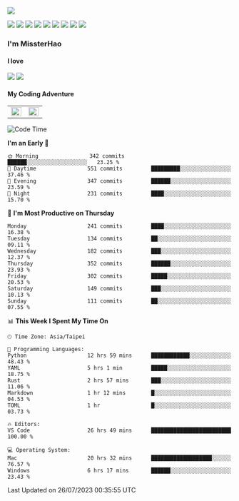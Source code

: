 ![](https://komarev.com/ghpvc/?username=MissterHao&color=ff69b4)

[![](https://img.shields.io/badge/Amazon%20AWS-%23232F3E?logo=amazon-aws&logoColor=white&style=for-the-badge)](https://aws.amazon.com/)
[![](https://img.shields.io/badge/Python-3776AB?style=for-the-badge&logo=python&logoColor=white)](https://www.djangoproject.com/)
[![](https://img.shields.io/badge/Django-092E20?style=for-the-badge&logo=django&logoColor=white)](https://www.python.org/)
[![](https://img.shields.io/badge/Rust-%23EB6400?style=for-the-badge&logo=rust&logoColor=white)](https://www.python.org/)
[![](https://img.shields.io/badge/Flask-23232F3E?style=for-the-badge&logo=flask&logoColor=white)](https://flask.palletsprojects.com/en/2.1.x/)
[![](https://img.shields.io/badge/go-%2300ADD8.svg?&style=for-the-badge&logo=go&logoColor=white)](https://golang.org/)
[![](https://img.shields.io/badge/javascript-%23F7DF1E.svg?&style=for-the-badge&logo=javascript&logoColor=black)](https://www.javascript.com/)
[![](https://img.shields.io/badge/mysql-%234479A1.svg?&style=for-the-badge&logo=mysql&logoColor=white)](https://www.mysql.com/)
[![](https://img.shields.io/badge/docker-%232496ED.svg?&style=for-the-badge&logo=docker&logoColor=white)](https://www.docker.com/)

### I'm MissterHao

#### I love  
![](https://img.shields.io/badge/Netflix-E50914?style=for-the-badge&logo=netflix&logoColor=white)
![](https://img.shields.io/badge/YouTube-FF0000?style=for-the-badge&logo=youtube&logoColor=white)

#### My Coding Adventure
<!-- Readme stats -->
<!-- https://github.com/anuraghazra/github-readme-stats -->
<table>
<tr>
    <td valign="top" width="50%">
    <img src="https://github-readme-stats.vercel.app/api?username=MissterHao&hide_border=true&show_icons=true&locale=en" align="left" style="width: 100%" />
    </td>
    <td valign="top" width="50%">
    <img src="https://github-readme-stats.vercel.app/api/top-langs?username=MissterHao&hide_border=true&show_icons=true&locale=en&layout=compact" align="left" style="width: 100%" />
    </td>
</tr>
</table>  


<!--START_SECTION:waka-->
![Code Time](http://img.shields.io/badge/Code%20Time-828%20hrs%206%20mins-blue)

**I'm an Early 🐤** 

```text
🌞 Morning                342 commits         ██████░░░░░░░░░░░░░░░░░░░   23.25 % 
🌆 Daytime                551 commits         █████████░░░░░░░░░░░░░░░░   37.46 % 
🌃 Evening                347 commits         ██████░░░░░░░░░░░░░░░░░░░   23.59 % 
🌙 Night                  231 commits         ████░░░░░░░░░░░░░░░░░░░░░   15.70 % 
```
📅 **I'm Most Productive on Thursday** 

```text
Monday                   241 commits         ████░░░░░░░░░░░░░░░░░░░░░   16.38 % 
Tuesday                  134 commits         ██░░░░░░░░░░░░░░░░░░░░░░░   09.11 % 
Wednesday                182 commits         ███░░░░░░░░░░░░░░░░░░░░░░   12.37 % 
Thursday                 352 commits         ██████░░░░░░░░░░░░░░░░░░░   23.93 % 
Friday                   302 commits         █████░░░░░░░░░░░░░░░░░░░░   20.53 % 
Saturday                 149 commits         ███░░░░░░░░░░░░░░░░░░░░░░   10.13 % 
Sunday                   111 commits         ██░░░░░░░░░░░░░░░░░░░░░░░   07.55 % 
```


📊 **This Week I Spent My Time On** 

```text
🕑︎ Time Zone: Asia/Taipei

💬 Programming Languages: 
Python                   12 hrs 59 mins      ████████████░░░░░░░░░░░░░   48.43 % 
YAML                     5 hrs 1 min         █████░░░░░░░░░░░░░░░░░░░░   18.75 % 
Rust                     2 hrs 57 mins       ███░░░░░░░░░░░░░░░░░░░░░░   11.06 % 
Markdown                 1 hr 12 mins        █░░░░░░░░░░░░░░░░░░░░░░░░   04.53 % 
TOML                     1 hr                █░░░░░░░░░░░░░░░░░░░░░░░░   03.73 % 

🔥 Editors: 
VS Code                  26 hrs 49 mins      █████████████████████████   100.00 % 

💻 Operating System: 
Mac                      20 hrs 32 mins      ███████████████████░░░░░░   76.57 % 
Windows                  6 hrs 17 mins       ██████░░░░░░░░░░░░░░░░░░░   23.43 % 
```


 Last Updated on 26/07/2023 00:35:55 UTC
<!--END_SECTION:waka-->

<!--
**MissterHao/MissterHao** is a ✨ _special_ ✨ repository because its `README.md` (this file) appears on your GitHub profile.

Here are some ideas to get you started:

- 🔭 I’m currently working on ...
- 🌱 I’m currently learning ...
- 👯 I’m looking to collaborate on ...
- 🤔 I’m looking for help with ...
- 💬 Ask me about ...
- 📫 How to reach me: ...
- 😄 Pronouns: ...
- ⚡ Fun fact: ...
-->
